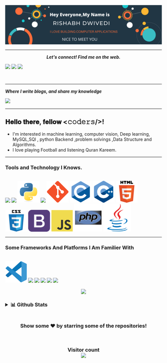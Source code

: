 <!-- ## Hi everyone</h2>
### I am [**Mohammed Essam **](https://rishabh062.github.io/new_portfolio/)

## Currently Doing BTech in Computer Science And Engineering and enjoying it. -->

<img src="https://github.com/Rishabh062/Rishabh062/blob/master/assest/GITHUB-BANNER.png"/>
<hr/>
<p align="center">
  <b><i>Let's connect! Find me on the web.</i></b>
      
[<img src="https://cdn-icons-png.flaticon.com/512/3536/3536505.png"/>](https://twitter.com/Mohamed02081891?t=cyemHqzI8wDY15HL1zmz-A&s=35)
[<img src="https://img.icons8.com/clouds/100/fa314a/instagram-new--v2.png"/>](https://www.instagram.com/_messam0_/)
[<img height="30" src="https://img.shields.io/badge/linkedin-blue.svg?&style=for-the-badge&logo=linkedin&logoColor=white"/>][linkedin]
  
<br />
<hr />

  <b><i>Where I write blogs, and share my knowledge</i></b>
  <br>

[<img height="30" src="https://img.shields.io/badge/dev-000000.svg?&style=for-the-badge&logo=Dev&logoColor=white"/>][Dev]
  <hr />
  
<h2> 𝐇𝐞𝐥𝐥𝐨 𝐭𝐡𝐞𝐫𝐞, 𝐟𝐞𝐥𝐥𝐨𝐰 <𝚌𝚘𝚍𝚎𝚛𝚜/>!</h2>


-  I'm interested in machine learning, computer vision, Deep learning, MySQL,SQl , python Backend ,problem solvings ,Data Structure and Algorithms.
-  I love playing Football and listening Quran Kareem.
<hr />

 ### **Tools and Technology I Knows.**
<br>
<code><img src="https://img.icons8.com/plasticine/100/000000/react.png"/></code>
<code><img src="https://img.icons8.com/color/96/000000/nodejs.png"/></code>
<code><img height="70" src="https://raw.githubusercontent.com/devicons/devicon/master/icons/python/python-original.svg"></code>
<code><img src="https://img.icons8.com/color/96/000000/tensorflow.png"/></code>
<code><img height="70" src="https://raw.githubusercontent.com/devicons/devicon/master/icons/git/git-original.svg"></code>
<code><img height="70" src="https://raw.githubusercontent.com/devicons/devicon/master/icons/c/c-original.svg"></code>
<code><img height="70" src="https://raw.githubusercontent.com/devicons/devicon/master/icons/cplusplus/cplusplus-original.svg"></code>
<code><img height="70" src="https://raw.githubusercontent.com/github/explore/80688e429a7d4ef2fca1e82350fe8e3517d3494d/topics/html/html.png"></code>
<br/>
<code><img height="70" src="https://raw.githubusercontent.com/github/explore/80688e429a7d4ef2fca1e82350fe8e3517d3494d/topics/css/css.png"></code>
<code><img height="70" src="https://raw.githubusercontent.com/github/explore/80688e429a7d4ef2fca1e82350fe8e3517d3494d/topics/bootstrap/bootstrap.png"></code>
<code><img height="70" src="https://raw.githubusercontent.com/devicons/devicon/master/icons/javascript/javascript-original.svg"></code>
<!-- <code><img height="70" width="40" src="https://mms.businesswire.com/media/20200616005364/en/798639/23/Streamlit_Logo_%281%29.jpg"></code> -->
<code><img height="90" src="https://raw.githubusercontent.com/devicons/devicon/master/icons/php/php-original.svg"></code>
<code><img height="90" src="https://raw.githubusercontent.com/devicons/devicon/master/icons/java/java-original.svg"></code>
<hr/>



 ### **Some Frameworks And Platforms I Am Familier With**
<br>
<code><img height="70" src="https://raw.githubusercontent.com/devicons/devicon/master/icons/vscode/vscode-original.svg"></code>
<code><img src="https://img.icons8.com/plasticine/100/000000/github-squared.png"/></code>
<code><img height="70"  src="https://www.analyticsvidhya.com/wp-content/uploads/2015/06/kaggle-logo-transparent-300.png"></code>
<code><img height="70"  src="https://upload.wikimedia.org/wikipedia/commons/thumb/3/32/OpenCV_Logo_with_text_svg_version.svg/831px-OpenCV_Logo_with_text_svg_version.svg.png"></code>
<code><img height="70"  src="https://miro.medium.com/max/776/1*Lad06lrjlU9UZgSTHUoyfA.png"></code>
<code><img height="70"  src="https://assets.website-files.com/5dc3b47ddc6c0c2a1af74ad0/5e181828ba9f9e92b6ebc6e7_RGB_Logomark_Color_Light_Bg.png"></code>





<p align="center">
   <img align="center" src="https://github-readme-stats.vercel.app/api/top-langs/?username=rishabh062&theme=radical&line_height=10&hide_langs_below=1&layout=compact" />
<!--    <img align="right" alt="GIF" height="300px" src="https://media.giphy.com/media/xT9IgzoKnwFNmISR8I/giphy.gif" />  -->
</p>
<h3>
 <details>
<summary>📊 Github Stats</summary>
<h3/>
<p align="center">
  <br>
 <img align="center"  src="https://github-readme-streak-stats.herokuapp.com/?user=rishabh062&theme=blue-green" />
  <br>
<img align="center" src="https://github-readme-stats.vercel.app/api?username=rishabh062&show_icons=true&theme=blue-green&line_height=21"/>
    <br>
<img align="center" src="https://github-profile-trophy.vercel.app/?username=rishabh062&theme=dracula" alt="Rishabh's github trophy"/>


</details>

<br>
<h3 align="center">
 Show some ❤️ by starring some of the repositories!
</h3>
<br>
<h3 align="center"> 
  Visitor count <br>
  <img src="https://profile-counter.glitch.me/rishabh062/count.svg" />
</h3>



[twitter]: https://twitter.com/Rishabh07147212
[youtube]: https://www.youtube.com/results?search_query=talkwithrd
[Hashnode]: https://ayushirawat.com
[linkedin]: https://www.linkedin.com/in/rishabh-dwivedi-28737b1a0
[Facebook]: https://www.facebook.com/rishabh.dwivedi.5832343/
[Dev]: https://dev.to/rishabh062
[Instagram]: https://www.instagram.com/rishabhdwivedi062/
[Gmail]: https://www.gmail.com/
[Portfolio]: https://rishabh-portfolio.vercel.app/ 

